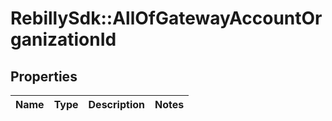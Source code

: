 # RebillySdk::AllOfGatewayAccountOrganizationId

## Properties
Name | Type | Description | Notes
------------ | ------------- | ------------- | -------------

